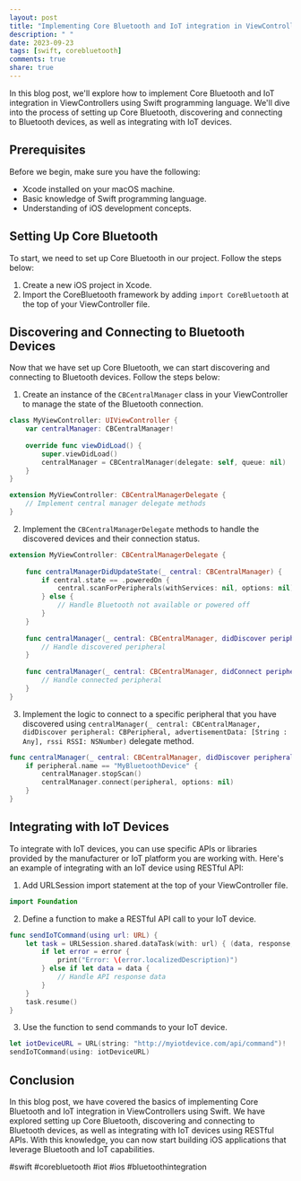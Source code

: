 ```yaml
---
layout: post
title: "Implementing Core Bluetooth and IoT integration in ViewControllers in Swift"
description: " "
date: 2023-09-23
tags: [swift, corebluetooth]
comments: true
share: true
---
```


In this blog post, we'll explore how to implement Core Bluetooth and IoT integration in ViewControllers using Swift programming language. We'll dive into the process of setting up Core Bluetooth, discovering and connecting to Bluetooth devices, as well as integrating with IoT devices.

## Prerequisites

Before we begin, make sure you have the following:

- Xcode installed on your macOS machine.
- Basic knowledge of Swift programming language.
- Understanding of iOS development concepts.

## Setting Up Core Bluetooth

To start, we need to set up Core Bluetooth in our project. Follow the steps below:

1. Create a new iOS project in Xcode.
2. Import the CoreBluetooth framework by adding `import CoreBluetooth` at the top of your ViewController file.

## Discovering and Connecting to Bluetooth Devices

Now that we have set up Core Bluetooth, we can start discovering and connecting to Bluetooth devices. Follow the steps below:

1. Create an instance of the `CBCentralManager` class in your ViewController to manage the state of the Bluetooth connection.

```swift
class MyViewController: UIViewController {
    var centralManager: CBCentralManager!
    
    override func viewDidLoad() {
        super.viewDidLoad()
        centralManager = CBCentralManager(delegate: self, queue: nil)
    }
}

extension MyViewController: CBCentralManagerDelegate {
    // Implement central manager delegate methods
}
```

2. Implement the `CBCentralManagerDelegate` methods to handle the discovered devices and their connection status.

```swift
extension MyViewController: CBCentralManagerDelegate {
    
    func centralManagerDidUpdateState(_ central: CBCentralManager) {
        if central.state == .poweredOn {
            central.scanForPeripherals(withServices: nil, options: nil)
        } else {
            // Handle Bluetooth not available or powered off
        }
    }
    
    func centralManager(_ central: CBCentralManager, didDiscover peripheral: CBPeripheral, advertisementData: [String : Any], rssi RSSI: NSNumber) {
        // Handle discovered peripheral
    }
    
    func centralManager(_ central: CBCentralManager, didConnect peripheral: CBPeripheral) {
        // Handle connected peripheral
    }
}
```

3. Implement the logic to connect to a specific peripheral that you have discovered using `centralManager(_ central: CBCentralManager, didDiscover peripheral: CBPeripheral, advertisementData: [String : Any], rssi RSSI: NSNumber)` delegate method.

```swift
func centralManager(_ central: CBCentralManager, didDiscover peripheral: CBPeripheral, advertisementData: [String : Any], rssi RSSI: NSNumber) {
    if peripheral.name == "MyBluetoothDevice" {
        centralManager.stopScan()
        centralManager.connect(peripheral, options: nil)
    }
}
```

## Integrating with IoT Devices

To integrate with IoT devices, you can use specific APIs or libraries provided by the manufacturer or IoT platform you are working with. Here's an example of integrating with an IoT device using RESTful API:

1. Add URLSession import statement at the top of your ViewController file.

```swift
import Foundation
```

2. Define a function to make a RESTful API call to your IoT device.

```swift
func sendIoTCommand(using url: URL) {
    let task = URLSession.shared.dataTask(with: url) { (data, response, error) in
        if let error = error {
            print("Error: \(error.localizedDescription)")
        } else if let data = data {
            // Handle API response data
        }
    }
    task.resume()
}
```

3. Use the function to send commands to your IoT device.

```swift
let iotDeviceURL = URL(string: "http://myiotdevice.com/api/command")!
sendIoTCommand(using: iotDeviceURL)
```

## Conclusion

In this blog post, we have covered the basics of implementing Core Bluetooth and IoT integration in ViewControllers using Swift. We have explored setting up Core Bluetooth, discovering and connecting to Bluetooth devices, as well as integrating with IoT devices using RESTful APIs. With this knowledge, you can now start building iOS applications that leverage Bluetooth and IoT capabilities.

#swift #corebluetooth #iot #ios #bluetoothintegration